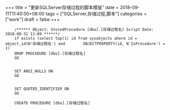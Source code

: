 +++
title = "更新SQLServer存储过程的脚本模版"
date = 2018-09-11T11:40:50+08:00
tags = ["SQLServer,存储过程,脚本"]
categories = ["work"]
draft = false
+++

        /****** Object: StoredProcedure [dbo].[存储过程名] Script Date: 2018-08-31 11:09 ******/
        if exists (select top(1) id from sysobjects where id = object_id(N'存储过程名') and        OBJECTPROPERTY(id, N'IsProcedure') = 1)
        DROP PROCEDURE [dbo].[存储过程名]
        GO


        SET ANSI_NULLS ON
        GO


        SET QUOTED_IDENTIFIER ON
        GO

        CREATE PROCEDURE [dbo].[存储过程名]
